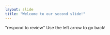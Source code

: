 ```yaml
---
layout: slide
title: "Welcome to our second slide!"
---
```

"respond to review"
Use the left arrow to go back!
